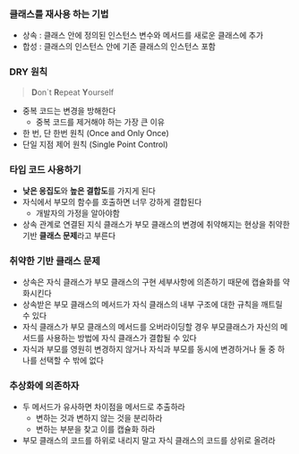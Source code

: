 ### 클래스를 재사용 하는 기법

- 상속 : 클래스 안에 정의된 인스턴스 변수와 메서드를 새로운 클래스에 추가
- 합성 : 클래스의 인스턴스 안에 기존 클래스의 인스턴스 포함

### DRY 원칙

> **D**on\`t **R**epeat **Y**ourself

- 중복 코드는 변경을 방해한다
	- 중복 코드를 제거해야 하는 가장 큰 이유 
- 한 번, 단 한번 원칙 (Once and Only Once)
- 단일 지점 제어 원칙 (Single Point Control)

### 타입 코드 사용하기

- **낮은 응집도**와 **높은 결합도**를 가지게 된다
- 자식에서 부모의 함수를 호출하면 너무 강하게 결합된다
	- 개발자의 가정을 알아야함
- 상속 관계로 연결된 지식 클래스가 부모 클래스의 변경에 취약해지는 현상을 취약한 기반 **클래스 문제**라고 부른다

### 취약한 기반 클래스 문제

- 상속은 자식 클래스가 부모 클래스의 구현 세부사항에 의존하기 때문에 캡슐화를 약화시킨다
- 상속받은 부모 클래스의 메서드가 자식 클래스의 내부 구조에 대한 규칙을 깨트릴 수 있다
- 자식 클래스가 부모 클래스의 메서드를 오버라이딩할 경우 부모클래스가 자신의 메서드를 사용하는 방법에 자식 클래스가 결합될 수 있다
- 자식과 부모를 영원히 변경하지 않거나 자식과 부모를 동시에 변경하거나 둘 중 하나를 선택할 수 밖에 없다

### 추상화에 의존하자

- 두 메서드가 유사하면 차이점을 메서드로 추출하라
	- 변하는 것과 변하지 않는 것을 분리하라
	- 변하는 부분을 찾고 이를 캡슐화 하라
- 부모 클래스의 코드를 하위로 내리지 말고 자식 클래스의 코드를 상위로 올려라